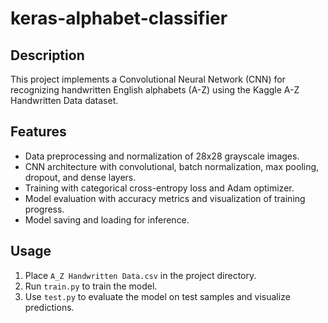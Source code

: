 # keras-alphabet-classifier

## Description

This project implements a Convolutional Neural Network (CNN) for recognizing handwritten English alphabets (A-Z) using the Kaggle A-Z Handwritten Data dataset.

## Features
- Data preprocessing and normalization of 28x28 grayscale images.
- CNN architecture with convolutional, batch normalization, max pooling, dropout, and dense layers.
- Training with categorical cross-entropy loss and Adam optimizer.
- Model evaluation with accuracy metrics and visualization of training progress.
- Model saving and loading for inference.

## Usage
1. Place `A_Z Handwritten Data.csv` in the project directory.
2. Run `train.py` to train the model.
3. Use `test.py` to evaluate the model on test samples and visualize predictions.

